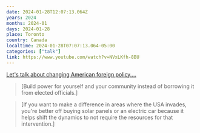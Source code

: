 ```yaml
---
date: 2024-01-28T12:07:13.064Z
years: 2024
months: 2024-01
days: 2024-01-28
place: Toronto
country: Canada
localtime: 2024-01-28T07:07:13.064-05:00
categories: ["talk"]
link: https://www.youtube.com/watch?v=NVxLKfh-8BU
---
```

[Let's talk about changing American foreign policy....](https://www.youtube.com/watch?v=NVxLKfh-8BU)

> [Build power for yourself and your community instead of borrowing it from elected officials.]

> [If you want to make a difference in areas where the USA invades, you're better off buying solar panels or an electric car because it helps shift the dynamics to not require the resources for that intervention.]
